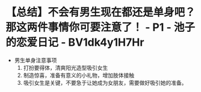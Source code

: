 # 【总结】不会有男生现在都还是单身吧？那这两件事情你可要注意了！ - P1 - 池子的恋爱日记 - BV1dk4y1H7Hr

-   男生单身注意事项
    1.  打扮要得体，清爽阳光造型吸引女生
    2.  制造惊喜，准备有意义的小礼物，增加肢体接触
    3.  吸引女生是关键，不要急于让她成为女朋友，需要做好吸引她的准备。